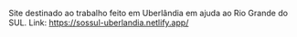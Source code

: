 Site destinado ao trabalho feito em Uberlândia em ajuda ao Rio Grande do SUL.
Link: https://sossul-uberlandia.netlify.app/
